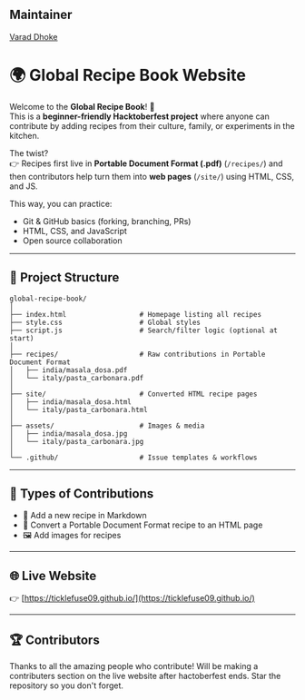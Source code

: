 ## Maintainer
   [Varad Dhoke](https://github.com/TickleFuse09)

# 🌍 Global Recipe Book Website

Welcome to the **Global Recipe Book**! 🎉  
This is a **beginner-friendly Hacktoberfest project** where anyone can contribute by adding recipes from their culture, family, or experiments in the kitchen.

The twist?  
👉 Recipes first live in **Portable Document Format (.pdf)** (`/recipes/`) and then contributors help turn them into **web pages** (`/site/`) using HTML, CSS, and JS.  

This way, you can practice:
- Git & GitHub basics (forking, branching, PRs)
- HTML, CSS, and JavaScript
- Open source collaboration

---

## 📂 Project Structure

```
global-recipe-book/
│
├── index.html                  # Homepage listing all recipes
├── style.css                   # Global styles
├── script.js                   # Search/filter logic (optional at start)
│
├── recipes/                    # Raw contributions in Portable Document Format
│   ├── india/masala_dosa.pdf
│   └── italy/pasta_carbonara.pdf
│
├── site/                       # Converted HTML recipe pages
│   ├── india/masala_dosa.html
│   └── italy/pasta_carbonara.html
│
├── assets/                     # Images & media
│   ├── india/masala_dosa.jpg
│   └── italy/pasta_carbonara.jpg
│
└── .github/                    # Issue templates & workflows
```

---

## 📝 Types of Contributions

- 🥘 Add a new recipe in Markdown  
- 🍕 Convert a Portable Document Format recipe to an HTML page  
- 🖼️ Add images for recipes  

---

## 🌐 Live Website
  
👉 [https://ticklefuse09.github.io/](https://ticklefuse09.github.io/)

---

## 🏆 Contributors

Thanks to all the amazing people who contribute! 
Will be making a contributers section on the live website after hactoberfest ends.
Star the repository so you don't forget.
